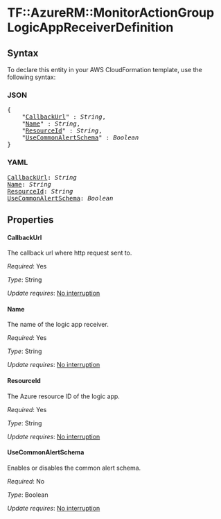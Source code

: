 # TF::AzureRM::MonitorActionGroup LogicAppReceiverDefinition

## Syntax

To declare this entity in your AWS CloudFormation template, use the following syntax:

### JSON

<pre>
{
    "<a href="#callbackurl" title="CallbackUrl">CallbackUrl</a>" : <i>String</i>,
    "<a href="#name" title="Name">Name</a>" : <i>String</i>,
    "<a href="#resourceid" title="ResourceId">ResourceId</a>" : <i>String</i>,
    "<a href="#usecommonalertschema" title="UseCommonAlertSchema">UseCommonAlertSchema</a>" : <i>Boolean</i>
}
</pre>

### YAML

<pre>
<a href="#callbackurl" title="CallbackUrl">CallbackUrl</a>: <i>String</i>
<a href="#name" title="Name">Name</a>: <i>String</i>
<a href="#resourceid" title="ResourceId">ResourceId</a>: <i>String</i>
<a href="#usecommonalertschema" title="UseCommonAlertSchema">UseCommonAlertSchema</a>: <i>Boolean</i>
</pre>

## Properties

#### CallbackUrl

The callback url where http request sent to.

_Required_: Yes

_Type_: String

_Update requires_: [No interruption](https://docs.aws.amazon.com/AWSCloudFormation/latest/UserGuide/using-cfn-updating-stacks-update-behaviors.html#update-no-interrupt)

#### Name

The name of the logic app receiver.

_Required_: Yes

_Type_: String

_Update requires_: [No interruption](https://docs.aws.amazon.com/AWSCloudFormation/latest/UserGuide/using-cfn-updating-stacks-update-behaviors.html#update-no-interrupt)

#### ResourceId

The Azure resource ID of the logic app.

_Required_: Yes

_Type_: String

_Update requires_: [No interruption](https://docs.aws.amazon.com/AWSCloudFormation/latest/UserGuide/using-cfn-updating-stacks-update-behaviors.html#update-no-interrupt)

#### UseCommonAlertSchema

Enables or disables the common alert schema.

_Required_: No

_Type_: Boolean

_Update requires_: [No interruption](https://docs.aws.amazon.com/AWSCloudFormation/latest/UserGuide/using-cfn-updating-stacks-update-behaviors.html#update-no-interrupt)

